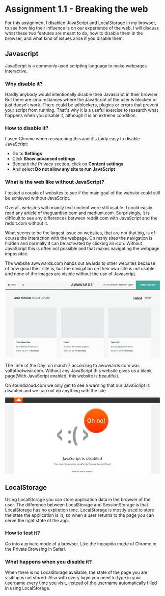 # Assignment 1.1 - Breaking the web
For this assignment I disabled JavaScript and LocalStorage in my browser, to see how big their influence is on our experience of the web. I will discuss what these two features are meant to do, how to disable them in the browser, and what kind of issues arise if you disable them.

## Javascript
JavaScript is a commonly used scripting language to make webpages interactive.

### Why disable it?
Hardly anybody would intentionally disable their Javascript in their browser. But there are circumstances where the JavaScript of the user is blocked or just doesn't work. There could be adblockers, plugins or errors that prevent your script from running. That's why it is a useful exercise to research what happens when you disable it, although it is an extreme condition.

### How to disable it?
I used Chrome when researching this and it's fairly easy to disable JavaScript:

- Go to **Settings**
- Click **Show advanced settings**
- Beneath the Privacy section, click on **Content settings**
- And select **Do not allow any site to run JavaScript**

### What is the web like without JavaScript?
I tested a couple of websites to see if the main goal of the website could still be achieved without JavaScript.

Overall, websites with mainly text content were still usable. I could easily read any article of theguardian.com and medium.com. Surprisingly, it is difficult to see any differences between reddit.com with JavaScript and the reddit.com without it.

What seems to be the largest issue on websites, that are not that big, is of course the interaction with the webpage. On many sites the navigation is hidden and normally it can be activated by clicking an icon. Without JavaScript this is often not possible and that makes navigating the webpage impossible.

The website awwwards.com hands out awards to other websites because of how good their site is, but the navigation on their own site is not usable and none of the images are visible without the use of Javascript.


![The website of awwwards.com without JS](https://github.com/dylanvans/browser-technology/blob/master/assignment1.1/img/awwwards.png)

The 'Site of the Day'  on march 7 according to awwwards.com was voltafootwear.com. Without any JavaScript this website gives us a blank page(With JavaScript enabled, this website is beautiful).

On soundcloud.com we only get to see a warning that our JavaScript is disabled and we can not do anything with the site.

![The website of soundcloud.com without JS](https://github.com/dylanvans/browser-technology/blob/master/assignment1.1/img/soundcloud.png)


## LocalStorage
Using LocalStorage you can store application data in the browser of the user. The difference between LocalStorage and SessionStorage is that LocalStorage has no expiration time. LocalStorage is mostly used to store the state the application is in, so when a user returns to the page you can serve the right state of the app.

### How to test it?
Go into a private mode of a browser. Like the incognito mode of Chrome or the Private Browsing in Safari. 

### What happens when you disable it?
When there is no LocalStorage available, the state of the page you are visiting is not stored. Also with every login you need to type in your username every time you visit, instead of the username automatically filled in using LocalStorage.